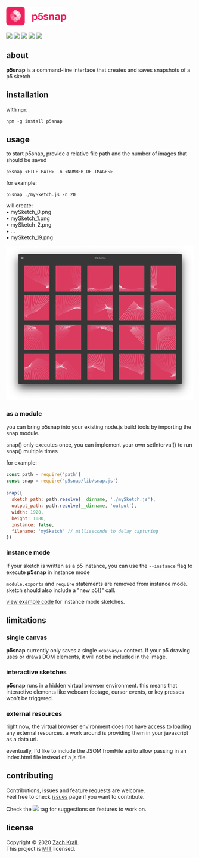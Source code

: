 <img src="./images/p5snap_logo.png" height="50px"/><br/><br/>
<img src="https://img.shields.io/npm/v/p5snap?color=DA3B5F&label=Version"/> <a href="https://github.com/zachkrall/p5snap/issues/"><img src="https://img.shields.io/github/issues/zachkrall/p5snap.svg" height="20px"/></a> <a href="https://npmjs.com/package/p5snap/"><img src="https://img.shields.io/npm/dy/p5snap"/></a>
<a href="https://github.com/zachkrall/p5snap/graphs/contributors"><img src="https://img.shields.io/github/contributors/zachkrall/p5snap"></a> <a href="http://newschool.edu"><img src="https://img.shields.io/badge/made%20at-The%20New%20School-E82E21.svg" height="20px"/></a>

## about

**p5snap** is a command-line interface that creates and saves snapshots of a p5 sketch

## installation

with `npm`:

```shell
npm -g install p5snap
```

## usage

to start p5snap, provide a relative file path and the number of images that should be saved

```shell
p5snap <FILE-PATH> -n <NUMBER-OF-IMAGES>
```

for example:

```shell
p5snap ./mySketch.js -n 20
```

will create:<br/>
• mySketch_0.png<br/>
• mySketch_1.png<br/>
• mySketch_2.png<br/>
• ...<br/>
• mySketch_19.png

![](./images/example.png)

### as a module

you can bring p5snap into your existing node.js build tools by importing the snap module.

snap() only executes once, you can implement your own setInterval() to run snap() multiple times

for example:

```javascript
const path = require('path')
const snap = require('p5snap/lib/snap.js')

snap({
  sketch_path: path.resolve(__dirname, './mySketch.js'),
  output_path: path.resolve(__dirname, 'output'),
  width: 1920,
  height: 1080,
  instance: false,
  filename: 'mySketch' // milliseconds to delay capturing
})
```

### instance mode

if your sketch is written as a p5 instance, you can use the `--instance` flag to execute **p5snap** in instance mode

`module.exports` and `require` statements are removed from instance mode. sketch should also include a "new p5()" call.

[view example code](./examples/instance.js) for instance mode sketches.

## limitations

### single canvas

**p5snap** currently only saves a single `<canvas/>` context. If your p5 drawing uses or draws DOM elements, it will not be included in the image.

### interactive sketches

**p5snap** runs in a hidden virtual browser environment. this means that interactive elements like webcam footage, cursor events, or key presses won't be triggered.

### external resources

right now, the virtual browser environment does not have access to loading any external resources. a work around is providing them in your javascript as a data uri.

eventually, I'd like to include the JSOM fromFile api to allow passing in an index.html file instead of a js file.

## contributing

Contributions, issues and feature requests are welcome.<br/>Feel free to check [issues](https://github.com/zachkrall/p5snap/issues/) page if you want to contribute.

Check the <a href="https://github.com/zachkrall/p5snap/issues?q=is%3Aissue+is%3Aopen+label%3A%22help+wanted%22"><img src="https://img.shields.io/github/labels/zachkrall/p5snap/help%20wanted"/></a> tag for suggestions on features to work on.

## license

Copyright © 2020 [Zach Krall](https://zachkrall.com).<br/>This project is [MIT](https://github.com/zachkrall/p5snap/blob/master/LICENSE) licensed.
